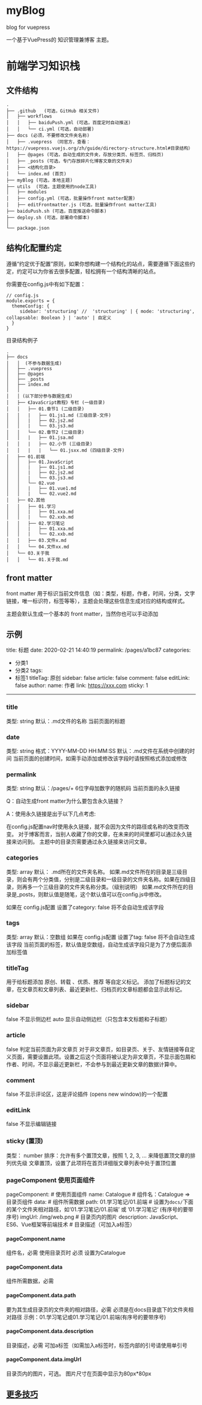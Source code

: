 # myBlog
blog for vuepress

一个基于VuePress的 知识管理兼博客 主题。
# 前端学习知识栈

## 文件结构

```
.
├── .github   (可选，GitHub 相关文件)
│   ├── workflows
│   │   ├── baiduPush.yml (可选，百度定时自动推送)
│   │   └── ci.yml (可选，自动部署)
├── docs (必须，不要修改文件夹名称)
│   ├── .vuepress （同官方，查看：https://vuepress.vuejs.org/zh/guide/directory-structure.html#目录结构）
│   ├── @pages (可选，自动生成的文件夹，存放分类页、标签页、归档页)
│   ├── _posts (可选，专门存放碎片化博客文章的文件夹)
│   ├── <结构化目录>
│   └── index.md (首页)
├── myBlog (可选，本地主题)
├── utils  (可选，主题使用的node工具)
│   ├── modules
│   ├── config.yml (可选，批量操作front matter配置)
│   ├── editFrontmatter.js (可选，批量操作front matter工具)
├── baiduPush.sh (可选，百度推送命令脚本)
├── deploy.sh (可选，部署命令脚本)
│
└── package.json
```

## 结构化配置约定
遵循“约定优于配置”原则，如果你想构建一个结构化的站点，需要遵循下面这些约定，约定可以为你省去很多配置，轻松拥有一个结构清晰的站点。

你需要在config.js中有如下配置：
```
// config.js
module.exports = {
  themeConfig: {
     sidebar: 'structuring' //  'structuring' | { mode: 'structuring', collapsable: Boolean } | 'auto' | 自定义
  }
}

```

目录结构例子

```
.
├── docs
│   │  (不参与数据生成)
│   ├── .vuepress
│   ├── @pages
│   ├── _posts
│   ├── index.md
│   │
│   │ (以下部分参与数据生成)
│   ├── 《JavaScript教程》专栏 (一级目录)
│   │   ├── 01.章节1 (二级目录)
│   │   |   ├── 01.js1.md (三级目录-文件)
│   │   |   ├── 02.js2.md
│   │   |   └── 03.js3.md
│   │   └── 02.章节2 (二级目录)
│   │   |   ├── 01.jsa.md
│   │   |   ├── 02.小节 (三级目录)
│   │   |   |   └── 01.jsxx.md (四级目录-文件)
│   ├── 01.前端
│   │   ├── 01.JavaScript
│   │   |   ├── 01.js1.md
│   │   |   ├── 02.js2.md
│   │   |   └── 03.js3.md
│   │   └── 02.vue
│   │   |   ├── 01.vue1.md
│   │   |   └── 02.vue2.md
│   ├── 02.其他
│   │   ├── 01.学习
│   │   |   ├── 01.xxa.md
│   │   |   └── 02.xxb.md
│   │   ├── 02.学习笔记
│   │   |   ├── 01.xxa.md
│   │   |   └── 02.xxb.md
│   │   ├── 03.文件x.md
│   │   └── 04.文件xx.md
│   └── 03.关于我
│   │   └── 01.关于我.md
```

## front matter

front matter 用于标识当前文件信息（如：类型，标题，作者，时间，分类，文字链接，唯一标识符，标签等等），主题会处理这些信息生成对应的结构或样式。

主题会默认生成一个基本的 front matter，当然你也可以手动添加

示例
---
title: 标题
date: 2020-02-21 14:40:19
permalink: /pages/a1bc87
categories:
  - 分类1
  - 分类2
tags:
  - 标签1
titleTag: 原创
sidebar: false
article: false
comment: false
editLink: false
author:
 name: 作者
 link: https://xxx.com
sticky: 1
---

### title
类型: string
默认：.md文件的名称
当前页面的标题

### date
类型: string
格式：YYYY-MM-DD HH:MM:SS
默认：.md文件在系统中创建的时间
当前页面的创建时间，如需手动添加或修改该字段时请按照格式添加或修改

### permalink
类型: string
默认：/pages/+ 6位字母加数字的随机码
当前页面的永久链接

Q：自动生成front matter为什么要包含永久链接？

A：使用永久链接是出于以下几点考虑:

在config.js配置nav时使用永久链接，就不会因为文件的路径或名称的改变而改变。
对于博客而言，当别人收藏了你的文章，在未来的时间里都可以通过永久链接来访问到。
主题中的目录页需要通过永久链接来访问文章。

### categories
类型: array
默认：
.md所在的文件夹名称。
如果.md文件所在的目录是三级目录，则会有两个分类值，分别是二级目录和一级目录的文件夹名称。如果在四级目录，则再多一个三级目录的文件夹名称分类。（级别说明）
如果.md文件所在的目录是_posts，则默认值是随笔，这个默认值可以在config.js中修改。

如果在 config.js配置 设置了category: false 将不会自动生成该字段

### tags
类型: array
默认：空数组
如果在 config.js配置 设置了tag: false 将不会自动生成该字段
当前页面的标签，默认值是空数组，自动生成该字段只是为了方便后面添加标签值

### titleTag
用于给标题添加 原创、转载 、优质、推荐 等自定义标记。
添加了标题标记的文章，在文章页和文章列表、最近更新栏、归档页的文章标题都会显示此标记。

### sidebar
false 不显示侧边栏
auto 显示自动侧边栏（只包含本文标题和子标题）

### article
false 判定当前页面为非文章页
对于非文章页，如目录页、关于、友情链接等自定义页面，需要设置此项。设置之后这个页面将被认定为非文章页，不显示面包屑和作者、时间，不显示最近更新栏，不会参与到最近更新文章的数据计算中。

### comment
false 不显示评论区，这是评论插件 (opens new window)的一个配置

### editLink
false 不显示编辑链接

### sticky (置顶)
类型： number
排序：允许有多个置顶文章，按照 1, 2, 3, ... 来降低置顶文章的排列优先级
文章置顶，设置了此项将在首页详细版文章列表中处于置顶位置

### pageComponent 使用页面组件
pageComponent: # 使用页面组件
  name: Catalogue # 组件名：Catalogue => 目录页组件
  data: # 组件所需数据
    path:  01.学习笔记/01.前端 # 设置为`docs/`下面的某个文件夹相对路径，如‘01.学习笔记/01.前端’ 或 ’01.学习笔记‘ (有序号的要带序号)
    imgUrl: /img/web.png # 目录页内的图片
    description: JavaScript、ES6、Vue框架等前端技术 # 目录描述（可加入a标签）

#### pageComponent.name
组件名，必需
使用目录页时 必须 设置为Catalogue

#### pageComponent.data
组件所需数据，必需

#### pageComponent.data.path
要为其生成目录页的文件夹的相对路径，必需
必须是在docs目录底下的文件夹相对路径
示例：01.学习笔记或01.学习笔记/01.前端(有序号的要带序号)

#### pageComponent.data.description
目录描述，必需
可加a标签（如需加入a标签时，标签内部的引号请使用单引号

#### pageComponent.data.imgUrl
目录页内的图片，可选。
图片尺寸在页面中显示为80px*80px


## [更多技巧](https://yemao-zi.github.io/pages/7683ce/#%E6%B7%BB%E5%8A%A0%E6%91%98%E8%A6%81)

